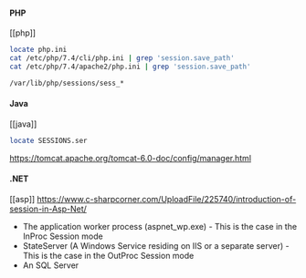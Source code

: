 #### PHP
[[php]]
```bash
locate php.ini
cat /etc/php/7.4/cli/php.ini | grep 'session.save_path'
cat /etc/php/7.4/apache2/php.ini | grep 'session.save_path'
```

```bash
/var/lib/php/sessions/sess_*
```

#### Java
[[java]]
```bash
locate SESSIONS.ser
```
https://tomcat.apache.org/tomcat-6.0-doc/config/manager.html

#### .NET
[[asp]]
https://www.c-sharpcorner.com/UploadFile/225740/introduction-of-session-in-Asp-Net/
* The application worker process (aspnet_wp.exe) - This is the case in the InProc Session mode
* StateServer (A Windows Service residing on IIS or a separate server) - This is the case in the OutProc Session mode
* An SQL Server

